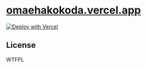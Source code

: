 # [omaehakokoda.vercel.app](https://omaehakokoda.vercel.app)

[![Deploy with Vercel][vercel-button]][vercel-deploy]

[vercel-button]: https://vercel.com/button
[vercel-deploy]: https://vercel.com/new/clone?repository-url=https%3A%2F%2Fgithub.com%2Fkou029w%2Fomaehakokoda

## License

WTFPL
